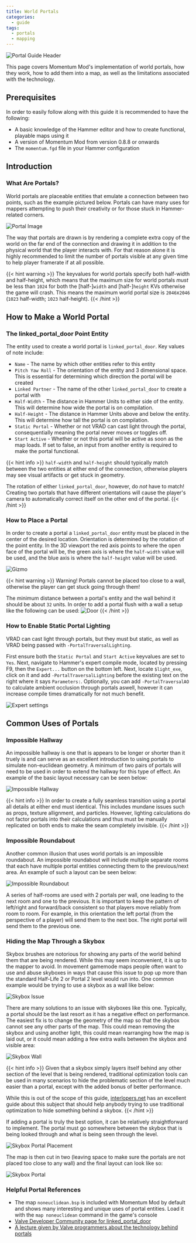 ```yaml
---
title: World Portals
categories:
  - guide
tags:
  - portals
  - mapping
---
```


![Portal Guide Header](/images/using-portals_guide/header.jpg)

This page covers Momentum Mod's implementation of world portals, how they work, how to add them into a map, as well as the limitations associated with the technology.

## Prerequisites

In order to easily follow along with this guide it is recommended to have the following:

- A basic knowledge of the Hammer editor and how to create functional, playable maps using it
- A version of Momentum Mod from version 0.8.8 or onwards
- The `momentum.fgd` file in your Hammer configuration

## Introduction

### What Are Portals?

World portals are placeable entities that emulate a connection between two points, such as the example pictured below. Portals can have many uses for mappers attempting to push their creativity or for those stuck in Hammer-related corners.

![Portal Image](/images/using-portals_guide/portals.jpg)

The way that portals are drawn is by rendering a complete extra copy of the world on the far end of the connection and drawing it in addition to the physical world that the player interacts with. For that reason alone it is highly recommended to limit the number of portals visible at any given time to help player framerate if at all possible.

{{< hint warning >}}
The keyvalues for world portals specify both half-width and half-height, which means that the maximum size for world portals _must_ be less than `1024` for both the [half-]`width` and [half-]`height` KVs otherwise the game will crash. This means the maximum world portal size is `2046`x`2046` (`1023` half-width; `1023` half-height).
{{< /hint >}}

## How to Make a World Portal

### The linked_portal_door Point Entity

The entity used to create a world portal is `linked_portal_door`. Key values of note include:

- `Name` - The name by which other entities refer to this entity
- `Pitch Yaw Roll` - The orientation of the entity and 3 dimensional space. This is essential for determining which direction the portal will be created
- `Linked Partner` - The name of the other `linked_portal_door` to create a portal with
- `Half-Width` - The distance in Hammer Units to either side of the entity. This will determine how wide the portal is on compilation.
- `Half-Height` - The distance in Hammer Units above and below the entity. This will determine how tall the portal is on compilation.
- `Static Portal` - Whether or not VRAD can cast light through the portal, consequentially meaning the portal never moves or toggles off.
- `Start Active` - Whether or not this portal will be active as soon as the map loads. If set to false, an input from another entity is required to make the portal functional.

{{< hint info >}}
`half-width` and `half-height` should typically match between the two entities at either end of the connection, otherwise players may see visual artifacts or get stuck in geometry.

The rotation of either `linked_portal_door`, however, do *not* have to match! Creating two portals that have different orientations will cause the player's camera to automatically correct itself on the other end of the portal.
{{< /hint >}}


### How to Place a Portal

In order to create a portal a `linked_portal_door` entity must be placed in the center of the desired location. Orientation is determined by the rotation of the point entity. In the 3D viewport the red axis points to where the open face of the portal will be, the green axis is where the `half-width` value will be used, and the blue axis is where the `half-height` value will be used.

![Gizmo](/images/using-portals_guide/gizmo.jpg)

{{< hint warning >}}
Warning! Portals cannot be placed too close to a wall, otherwise the player can get stuck going through them!

The minimum distance between a portal's entity and the wall behind it should be about `32` units. In order to add a portal flush with a wall a setup like the following can be used:
![Door](/images/using-portals_guide/door.jpg)
{{< /hint >}}

### How to Enable Static Portal Lighting

VRAD can cast light through portals, but they must but static, as well as VRAD being passed with `-PortalTraversalLighting`.

First ensure both the `Static Portal` and `Start Active` keyvalues are set to `Yes`. Next, navigate to Hammer's expert compile mode, located by pressing F9, then the `Expert...` button on the bottom left. Next, locate `$light_exe`, click on it and add `-PortalTraversalLighting` before the existing text on the right where it says `Parameters:`. Optionally, you can add `-PortalTraversalAO` to calculate ambient occlusion through portals aswell, however it can increase compile times dramatically for not much benefit.

![Expert settings](/images/using-portals_guide/portal-lighting-parameters.jpg)

## Common Uses of Portals

### Impossible Hallway

An impossible hallway is one that is appears to be longer or shorter than it truely is and can serve as an excellent introduction to using portals to simulate non-euclidean geometry. A minimum of two pairs of portals will need to be used in order to extend the hallway for this type of effect. An example of the basic layout necessary can be seen below:

![Impossible Hallway](/images/using-portals_guide/impossible-hallway.jpg)

{{< hint info >}}
In order to create a fully seamless transition using a portal all details at either end must identical. This includes mundane issues such as props, texture allignment, and particles. However, lighting calculations do not factor portals into their calculations and thus must be manually replicated on both ends to make the seam completely invisible.
{{< /hint >}}

### Impossible Roundabout

Another common illusion that uses world portals is an impossible roundabout. An impossible roundabout will include multiple separate rooms that each have multiple portal entities connecting them to the previous/next area. An example of such a layout can be seen below:

![Impossible Roundabout](/images/using-portals_guide/impossible-roundabout.jpg)

A series of half-rooms are used with 2 portals per wall, one leading to the next room and one to the previous. It is important to keep the pattern of left/right and forward/back consistent so that players move reliably from room to room. For example, in this orientation the left portal (from the perspective of a player) will send them to the next box. The right portal will send them to the previous one.

### Hiding the Map Through a Skybox

Skybox brushes are notorious for showing any parts of the world behind them that are being rendered. While this may seem inconvenient, it is up to the mapper to avoid. In movement gamemode maps people often want to use and abuse skyboxes in ways that cause this issue to pop up more than the standard Half-Life 2 or Portal 2 level would run into. One common example would be trying to use a skybox as a wall like below:

![Skybox Issue](/images/using-portals_guide/skybox-issue.jpg)

There are many solutions to an issue with skyboxes like this one. Typically, a portal should be the last resort as it has a negative effect on performance. The easiest fix is to change the geometry of the map so that the skybox cannot see any other parts of the map. This could mean removing the skybox and using another light, this could mean rearranging how the map is laid out, or it could mean adding a few extra walls between the skybox and visible area:

![Skybox Wall](/images/using-portals_guide/skybox-wall.jpg)

{{< hint info >}}
Given that a skybox simply layers itself behind any other section of the level that is being rendered, traditional optimization tools can be used in many scenarios to hide the problematic section of the level much easier than a portal, except with the added bonus of better performance.

While this is out of the scope of this guide, [interlopers.net](https://www.interlopers.net/optimization/index.php?chapter=intro) has an excellent guide about this subject that should help anybody trying to use traditional optimization to hide something behind a skybox.
{{< /hint >}}

If adding a portal is truly the best option, it can be relatively straightforward to implement. The portal must go somewhere between the skybox that is being looked through and what is being seen through the level.

![Skybox Portal Placement](/images/using-portals_guide/skybox-placement.jpg)

The map is then cut in two (leaving space to make sure the portals are not placed too close to any wall) and the final layout can look like so:

![Skybox Portal](/images/using-portals_guide/skybox-portal.jpg)

### Helpful Portal References

- The map `noneuclidean.bsp` is included with Momentum Mod by default and shows many interesting and unique uses of portal entities. Load it with the `map noneuclidean` command in the game's console
- [Valve Developer Community page for linked_portal_door](https://developer.valvesoftware.com/wiki/Linked_portal_door)
- [A lecture given by Valve programmers about the technology behind portals](https://www.youtube.com/watch?v=ivyseNMVt-4)
